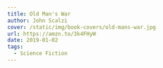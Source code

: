 ```yaml
---
title: Old Man's War
author: John Scalzi 
cover: /static/img/book-covers/old-mans-war.jpg
url: https://amzn.to/3k4FHyW
date: 2019-01-02
tags:
  - Science Fiction
---
```

